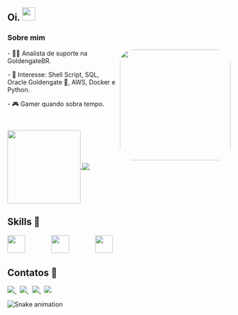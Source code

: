 ## Oi. <img src="https://raw.githubusercontent.com/iampavangandhi/iampavangandhi/master/gifs/Hi.gif" width="30px"></h2>

### Sobre mim
<img align="right" width="250" height="250" style="border-radius:30px;" src="naruto.gif?raw=true" />
<p> - 👨‍💻 Analista de suporte na GoldengateBR. </p>
<p> - 🎯 Interesse: Shell Script, SQL, Oracle Goldengate 🌉, AWS, Docker e Python. </p>
<p> - 🎮 Gamer quando sobra tempo. </p>
&nbsp;&nbsp;&nbsp;&nbsp;&nbsp;&nbsp;&nbsp;&nbsp;&nbsp;&nbsp;&nbsp;&nbsp;&nbsp; 
</div>

<p>
  <a href="https://github.com/anuraghazra/github-readme-stats">
    <img
      align="center"
      height="165"
      src="https://github-readme-stats.vercel.app/api?username=klebergomesdossantos&show_icons=true&theme=dark&include_all_commits=true&count_private=true"
    />
  </a>
  <a href="https://github.com/anuraghazra/github-readme-stats">
    <img
      align="center"
      src="https://github-readme-stats.vercel.app/api/top-langs/?username=klebergomesdossantos&layout=compact&langs_count=7&theme=dark"
    />
  </a>
</p>

## Skills 🥷
<div>
    <img height="40" src="https://cdn.jsdelivr.net/gh/devicons/devicon/icons/bash/bash-original.svg" />
    &nbsp;&nbsp;&nbsp;&nbsp;&nbsp;&nbsp;&nbsp;&nbsp;&nbsp;&nbsp;&nbsp;&nbsp;&nbsp;
    <!--
    <img height="40" src="https://cdn.jsdelivr.net/gh/devicons/devicon/icons/mysql/mysql-original.svg" />
    &nbsp;&nbsp;&nbsp;&nbsp;&nbsp;&nbsp;&nbsp;&nbsp;&nbsp;&nbsp;&nbsp;&nbsp;&nbsp;      
    <img height="40" src="https://cdn.jsdelivr.net/gh/devicons/devicon/icons/postgresql/postgresql-original.svg" />
    &nbsp;&nbsp;&nbsp;&nbsp;&nbsp;&nbsp;&nbsp;&nbsp;&nbsp;&nbsp;&nbsp;&nbsp;&nbsp;
    <img height="40" src="https://raw.githubusercontent.com/github/explore/fbceb94436312b6dacde68d122a5b9c7d11f9524/topics/aws/aws.png">
    &nbsp;&nbsp;&nbsp;&nbsp;&nbsp;&nbsp;&nbsp;&nbsp;&nbsp;&nbsp;&nbsp;&nbsp;&nbsp;
    <img height="40" src="https://raw.githubusercontent.com/devicons/devicon/master/icons/docker/docker-original.svg">
    &nbsp;&nbsp;&nbsp;&nbsp;&nbsp;&nbsp;&nbsp;&nbsp;&nbsp;&nbsp;&nbsp;&nbsp;&nbsp;
    -->
    <img height="40" src="https://cdn.jsdelivr.net/gh/devicons/devicon/icons/oracle/oracle-original.svg" />
    &nbsp;&nbsp;&nbsp;&nbsp;&nbsp;&nbsp;&nbsp;&nbsp;&nbsp;&nbsp;&nbsp;&nbsp;&nbsp;
    <img height="40" src="https://cdn.jsdelivr.net/gh/devicons/devicon/icons/python/python-original.svg" />
          

</div>

## Contatos 📲

<p>
   <a href="mailto:kleberdmx@gmail.com">
        <img src="https://img.shields.io/badge/gmail-D14836?&style=for-the-badge&logo=gmail&logoColor=white&link=mailto:kleberdmx@gmail.com">
    </a>
    &nbsp;
    <a href="https://www.linkedin.com/in/klebergs/">
        <img src="https://img.shields.io/badge/linkedin-%230077B5.svg?&style=for-the-badge&logo=linkedin&logoColor=white&link=mailto:https://www.linkedin.com/in/klebergs/">
    </a>
    &nbsp;
    <a href="https://www.instagram.com/instasoni_/">
        <img src="https://img.shields.io/badge/Instagram-E4405F?style=for-the-badge&logo=instagram&logoColor=white&link=mailto:https://www.instagram.com/instasoni_/">
    </a>
    &nbsp;
    <a href="https://discord.com/channels/Sonih#0790">
        <img src="https://img.shields.io/badge/Discord-7289DA?style=for-the-badge&logo=discord&logoColor=white&link=mailto:https://discord.com/channels/Sonih#0790">
    </a>
  
  
  
</p>

![Snake animation](https://github.com/KleberGomesDosSantos/KleberGomesDosSantos/blob/output/github-contribution-grid-snake.svg)

